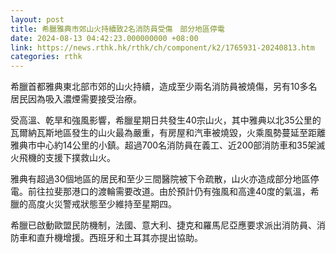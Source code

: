 ```yaml
---
layout: post
title: 希臘雅典市郊山火持續致2名消防員受傷　部分地區停電
date: 2024-08-13 04:42:23.000000000 +08:00
link: https://news.rthk.hk/rthk/ch/component/k2/1765931-20240813.htm
categories: rthk
---
```


希臘首都雅典東北部市郊的山火持續，造成至少兩名消防員被燒傷，另有10多名居民因為吸入濃煙需要接受治療。

受高溫、乾旱和強風影響，希臘星期日共發生40宗山火，其中雅典以北35公里的瓦爾納瓦斯地區發生的山火最為嚴重，有房屋和汽車被燒毀，火乘風勢蔓延至距離雅典市中心約14公里的小鎮。超過700名消防員在義工、近200部消防車和35架滅火飛機的支援下撲救山火。

雅典有超過30個地區的居民和至少三間醫院被下令疏散，山火亦造成部分地區停電。前往拉斐那港口的渡輪需要改道。由於預計仍有強風和高達40度的氣溫，希臘的高度火災警戒狀態至少維持至星期四。

希臘已啟動歐盟民防機制，法國、意大利、捷克和羅馬尼亞應要求派出消防員、消防車和直升機增援。西班牙和土耳其亦提出協助。

